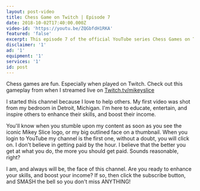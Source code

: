 ```yaml
---
layout: post-video
title: Chess Game on Twitch | Episode 7
date: 2018-10-02T17:40:00.000Z
video-id: 'https://youtu.be/ZQGbfdH1RKA'
featured: 'false'
excerpt: This episode 7 of the official YouTube series Chess Games on Twitch!
disclaimer: '1'
ad: '1'
equipment: '1'
services: '1'
id: post
---
```

Chess games are fun. Especially when played on Twitch. Check out this gameplay from when I streamed live on [Twitch.tv/mikeyslice
](http:/www.twitch.tv/mikeyslice)

I started this channel because I love to help others. My first video was shot from my bedroom in Detroit, Michigan. I'm here to educate, entertain, and inspire others to enhance their skills, and boost their income.

You'll know when you stumble upon my content as soon as you see the iconic Mikey Slice logo, or my big outlined face on a thumbnail. When you login to YouTube my channel is the first one, without a doubt, you will click on. I don't believe in getting paid by the hour. I believe that the better you get at what you do, the more you should get paid. Sounds reasonable, right?

I am, and always will be, the face of this channel. Are you ready to enhance your skills, and boost your income? If so, then click the subscribe button, and SMASH the bell so you don't miss ANYTHING!
